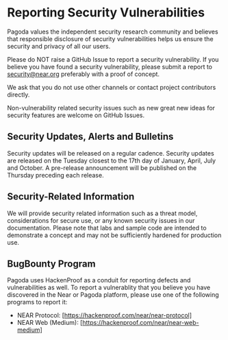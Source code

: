 # Reporting Security Vulnerabilities

Pagoda values the independent security research community and believes that responsible disclosure of security vulnerabilities helps us ensure the security and privacy of all our users.

Please do NOT raise a GitHub Issue to report a security vulnerability. If you believe you have found a security vulnerability, please submit a report to security@near.org preferably with a proof of concept. 

We ask that you do not use other channels or contact project contributors directly.

Non-vulnerability related security issues such as new great new ideas for security features are welcome on GitHub Issues.

## Security Updates, Alerts and Bulletins
Security updates will be released on a regular cadence.  Security updates are released on the Tuesday closest to the 17th day of January, April, July and October. A pre-release announcement will be published on the Thursday preceding each release. 

## Security-Related Information
We will provide security related information such as a threat model, considerations for secure use, or any known security issues in our documentation. Please note that labs and sample code are intended to demonstrate a concept and may not be sufficiently hardened for production use.

## BugBounty Program
Pagoda uses HackenProof as a conduit for reporting defects and vulnerabilities as well.  To report a vulnerablity that you believe you have discovered in the Near or Pagoda platform, please use one of the following programs to report it:
- NEAR Protocol:  [https://hackenproof.com/near/near-protocol]
- NEAR Web (Medium):  [https://hackenproof.com/near/near-web-medium]
